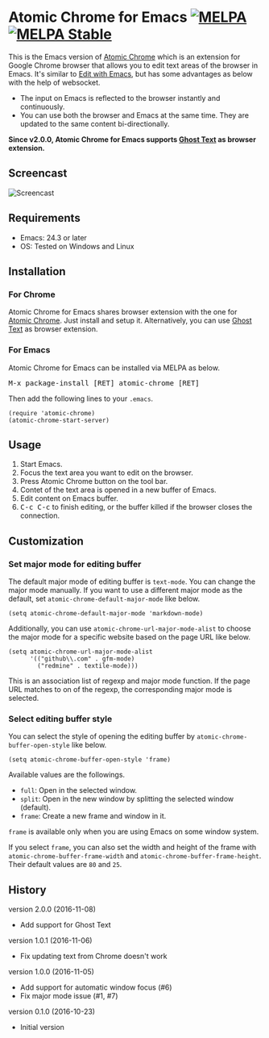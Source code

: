 # Atomic Chrome for Emacs [![MELPA](http://melpa.org/packages/atomic-chrome-badge.svg)](http://melpa.org/#/atomic-chrome) [![MELPA Stable](http://stable.melpa.org/packages/atomic-chrome-badge.svg)](http://stable.melpa.org/#/atomic-chrome)

This is the Emacs version of [Atomic Chrome](https://github.com/tuvistavie/atomic-chrome) which is an extension for Google Chrome browser that allows you to edit text areas of the browser in Emacs. It's similar to [Edit with Emacs](https://github.com/stsquad/emacs_chrome), but has some advantages as below with the help of websocket.

* The input on Emacs is reflected to the browser instantly and continuously.
* You can use both the browser and Emacs at the same time. They are updated to the same content bi-directionally.

__Since v2.0.0, Atomic Chrome for Emacs supports [Ghost Text](https://github.com/GhostText/GhostText) as browser extension.__

## Screencast

![Screencast](https://github.com/alpha22jp/atomic-chrome/blob/master/images/screencast.gif)

## Requirements

* Emacs: 24.3 or later
* OS: Tested on Windows and Linux

## Installation

### For Chrome

Atomic Chrome for Emacs shares browser extension with the one for [Atomic Chrome](https://chrome.google.com/webstore/detail/atomic-chrome/lhaoghhllmiaaagaffababmkdllgfcmc). Just install and setup it. Alternatively, you can use [Ghost Text](https://chrome.google.com/webstore/detail/ghosttext/godiecgffnchndlihlpaajjcplehddca) as browser extension.

### For Emacs

Atomic Chrome for Emacs can be installed via MELPA as below.

<kbd>M-x package-install [RET] atomic-chrome [RET]</kbd>

Then add the following lines to your `.emacs`.

``` emacs-lisp
(require 'atomic-chrome)
(atomic-chrome-start-server)
```

## Usage

1. Start Emacs.
2. Focus the text area you want to edit on the browser.
3. Press Atomic Chrome button on the tool bar.
4. Contet of the text area is opened in a new buffer of Emacs.
5. Edit content on Emacs buffer.
6. <kbd>C-c C-c</kbd> to finish editing, or the buffer killed if the browser closes the connection.

## Customization

### Set major mode for editing buffer

The default major mode of editing buffer is `text-mode`. You can change the major mode manually. If you want to use a different major mode as the default, set `atomic-chrome-default-major-mode` like below.

``` emacs-lisp
(setq atomic-chrome-default-major-mode 'markdown-mode)
```

Additionally, you can use `atomic-chrome-url-major-mode-alist` to choose the major mode for a specific website based on the page URL like below.

``` emacs-lisp
(setq atomic-chrome-url-major-mode-alist
      '(("github\\.com" . gfm-mode)
        ("redmine" . textile-mode)))
```

This is an association list of regexp and major mode function. If the page URL matches to on of the regexp, the corresponding major mode is selected.

### Select editing buffer style

You can select the style of opening the editing buffer by `atomic-chrome-buffer-open-style` like below.

``` emacs-lisp
(setq atomic-chrome-buffer-open-style 'frame)
```

Available values are the followings.

* `full`: Open in the selected window.
* `split`: Open in the new window by splitting the selected window (default).
* `frame`: Create a new frame and window in it.

`frame` is available only when you are using Emacs on some window system.

If you select `frame`, you can also set the width and height of the frame with `atomic-chrome-buffer-frame-width` and `atomic-chrome-buffer-frame-height`. Their default values are `80` and `25`.

## History

version 2.0.0 (2016-11-08)

* Add support for Ghost Text

version 1.0.1 (2016-11-06)

* Fix updating text from Chrome doesn't work

version 1.0.0 (2016-11-05)

* Add support for automatic window focus (#6)
* Fix major mode issue (#1, #7)

version 0.1.0 (2016-10-23)

* Initial version
